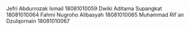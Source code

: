 Jefri Abdurrozak Ismail 18081010059
Dwiki Aditama Supangkat 18081010064
Fahmi Nugroho Alibasyah 18081010065
Muhammad Rif`an Dzulqornain 18081010067